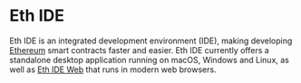 # Eth IDE

Eth IDE is an integrated development environment (IDE), making developing [Ethereum](https://ethereum.org/) smart contracts faster and easier. Eth IDE currently offers a standalone desktop application running on macOS, Windows and Linux, as well as [Eth IDE Web](https://eth.ide.black) that runs in modern web browsers.
